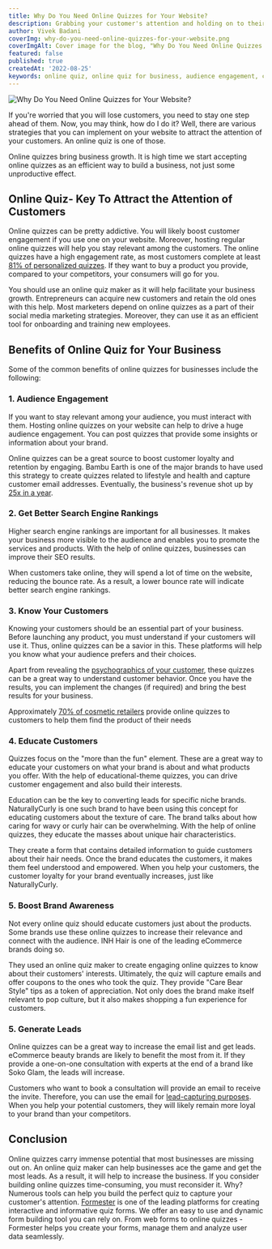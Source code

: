 ```yaml
---
title: Why Do You Need Online Quizzes for Your Website? 
description: Grabbing your customer's attention and holding on to their interest can be a bit hard today. Everyone is somehow a part of marketing 24*7, but the average attention span of customers has dropped to only eight seconds. 
author: Vivek Badani
coverImg: why-do-you-need-online-quizzes-for-your-website.png
coverImgAlt: Cover image for the blog, "Why Do You Need Online Quizzes for Your Website?"
featured: false
published: true
createdAt: '2022-08-25'
keywords: online quiz, online quiz for business, audience engagement, create online quiz, educate your customers with quiz
---
```


![Why Do You Need Online Quizzes for Your Website?](/blog/cover-images/why-do-you-need-online-quizzes-for-your-website.png 'Why Do You Need Online Quizzes for Your Website? ')

If you're worried that you will lose customers, you need to stay one step ahead of them. Now, you may think, how do I do it? Well, there are various strategies that you can implement on your website to attract the attention of your customers. An online quiz is one of those. 

Online quizzes bring business growth. It is high time we start accepting online quizzes as an efficient way to build a business, not just some unproductive effect. 

## Online Quiz- Key To Attract the Attention of Customers 

Online quizzes can be pretty addictive. You will likely boost customer engagement if you use one on your website. Moreover, hosting regular online quizzes will help you stay relevant among the customers. The online quizzes have a high engagement rate, as most customers complete at least [81% of personalized quizzes](https://www.slideshare.net/Qzzr/qzzr-vwokillerconversionrates). If they want to buy a product you provide, compared to your competitors, your consumers will go for you. 

You should use an online quiz maker as it will help facilitate your business growth. Entrepreneurs can acquire new customers and retain the old ones with this help. Most marketers depend on online quizzes as a part of their social media marketing strategies. Moreover, they can use it as an efficient tool for onboarding and training new employees. 

## Benefits of Online Quiz for Your Business

Some of the common benefits of online quizzes for businesses include the following:

### 1. Audience Engagement

If you want to stay relevant among your audience, you must interact with them. Hosting online quizzes on your website can help to drive a huge audience engagement. You can post quizzes that provide some insights or information about your brand. 

Online quizzes can be a great source to boost customer loyalty and retention by engaging. Bambu Earth is one of the major brands to have used this strategy to create quizzes related to lifestyle and health and capture customer email addresses. Eventually, the business's revenue shot up by [25x in a year](https://prehook.com/skincare-ecommerce-quiz/). 

### 2. Get Better Search Engine Rankings

Higher search engine rankings are important for all businesses. It makes your business more visible to the audience and enables you to promote the services and products. With the help of online quizzes, businesses can improve their SEO results. 

When customers take online, they will spend a lot of time on the website, reducing the bounce rate. As a result, a lower bounce rate will indicate better search engine rankings. 

### 3. Know Your Customers

Knowing your customers should be an essential part of your business. Before launching any product, you must understand if your customers will use it. Thus, online quizzes can be a savior in this. These platforms will help you know what your audience prefers and their choices. 

Apart from revealing the [psychographics of your customer](https://www.kyleads.com/blog/psychographic-segmentation/), these quizzes can be a great way to understand customer behavior. Once you have the results, you can implement the changes (if required) and bring the best results for your business. 

Approximately [70% of cosmetic retailers](https://youengage.me/blog/how-beauty-brands-personalize-user-experience-using-quizzes/) provide online quizzes to customers to help them find the product of their needs 

### 4. Educate Customers

Quizzes focus on the "more than the fun" element. These are a great way to educate your customers on what your brand is about and what products you offer. With the help of educational-theme quizzes, you can drive customer engagement and also build their interests. 

Education can be the key to converting leads for specific niche brands. NaturallyCurly is one such brand to have been using this concept for educating customers about the texture of care. The brand talks about how caring for wavy or curly hair can be overwhelming. With the help of online quizzes, they educate the masses about unique hair characteristics. 

They create a form that contains detailed information to guide customers about their hair needs. Once the brand educates the customers, it makes them feel understood and empowered. When you help your customers, the customer loyalty for your brand eventually increases, just like NaturallyCurly. 

### 5. Boost Brand Awareness 

Not every online quiz should educate customers just about the products. Some brands use these online quizzes to increase their relevance and connect with the audience. INH Hair is one of the leading eCommerce brands doing so. 

They used an online quiz maker to create engaging online quizzes to know about their customers' interests. Ultimately, the quiz will capture emails and offer coupons to the ones who took the quiz. They provide "Care Bear Style" tips as a token of appreciation. Not only does the brand make itself relevant to pop culture, but it also makes shopping a fun experience for customers. 

### 5. Generate Leads 

Online quizzes can be a great way to increase the email list and get leads. eCommerce beauty brands are likely to benefit the most from it. If they provide a one-on-one consultation with experts at the end of a brand like Soko Glam, the leads will increase. 

Customers who want to book a consultation will provide an email to receive the invite. Therefore, you can use the email for [lead-capturing purposes](https://formester.com/blog/create-lead-capture-form-effectively). When you help your potential customers, they will likely remain more loyal to your brand than your competitors. 

## Conclusion

Online quizzes carry immense potential that most businesses are missing out on. An online quiz maker can help businesses ace the game and get the most leads. As a result, it will help to increase the business. If you consider building online quizzes time-consuming, you must reconsider it. Why? Numerous tools can help you build the perfect quiz to capture your customer's attention. [Formester](https://formester.com/) is one of the leading platforms for creating interactive and informative quiz forms. We offer an easy to use and dynamic form building tool you can rely on. From web forms to online quizzes - Formester helps you create your forms, manage them and analyze user data seamlessly.
